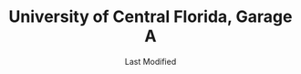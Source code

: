 ---
layout: location-page
date: Last Modified
description: "Local COVID-19 testing is available at University of Central Florida, Garage A in Orlando, Florida, USA."
permalink: "locations/florida/orlando/university-of-central-florida-garage-a/"
tags:
  - locations
  - florida
title: University of Central Florida, Garage A
uniqueName: university-of-central-florida-garage-a
state: Florida
stateAbbr: FL
hood: "Orlando"
address: "12491 University Blvd"
city: "Orlando"
zip: "32816"
zipsNearby: "34420 34421 34436 34484 34491 34492 32701 32714 32715 32716 32702 33820 32703 32704 32712 34705 32102 33823 33827 32105 33830 33831 33835 34601 34602 34603 34605 34609 34610 34613 34614 33513 32111 32920 32706 32707 32708 32718 32719 32730 33514 32709 32710 34711 34712 34713 34714 34715 32922 32923 32924 32926 32927 32931 32932 33521 33524 33523 33525 33526 33836 33837 33896 33897 32114 32115 32116 32117 32118 32119 32120 32121 32122 32124 32125 32126 32198 32713 32753 32720 32721 32722 32723 32724 32130 32725 32728 32738 32739 33838 33839 32133 33840 32132 32141 32726 32727 32736 33841 33843 34731 32732 32733 34734 32735 34736 33844 33845 33846 33847 34737 33848 34636 33849 34739 34741 34742 34743 34744 34745 34746 34747 34758 34759 33537 32158 32159 32162 32163 33850 33851 32744 33801 33802 33803 33804 33805 33806 33807 33809 33810 33811 33812 33813 33815 32746 32795 32747 33538 33853 33854 33855 33856 33859 33867 33898 34748 34749 34788 34789 32750 32752 32779 32791 33858 32751 32794 32950 34753 32901 32902 32903 32904 32905 32906 32907 32908 32909 32910 32911 32912 32919 32925 32934 32935 32936 32937 32940 32941 32951 32952 32953 32954 32745 32799 32754 34755 34729 34756 32756 32757 33860 32168 32169 32170 33863 34661 32759 34740 34760 32179 32183 34761 34762 32763 32774 32801 32802 32803 32804 32805 32806 32807 32808 32809 32810 32811 32812 32814 32815 32816 32817 32818 32819 32820 32821 32822 32824 32825 32826 32827 32828 32829 32830 32831 32832 32833 32834 32835 32836 32837 32839 32853 32854 32855 32856 32857 32858 32859 32860 32861 32862 32867 32868 32869 32872 32877 32878 32885 32886 32887 32891 32896 32897 32899 32173 32174 32175 32176 32764 32762 32765 32766 32767 32180 33563 33564 33565 33566 33567 32768 33868 32123 32127 32128 32129 32955 32956 34769 34770 34771 34772 34773 33574 33576 32771 32772 32773 32775 32190 32959 32776 33585 32777 32778 32780 32781 32783 32796 33593 32784 33877 33597 32195 34785 34786 34777 34778 34787 33880 33881 33882 33883 33884 33885 33888 32789 32790 32792 32793 34797 32798 33539 33540 33541 33542 33543 33544 33545 32782 32890 32893 32898" 
mapUrl: "http://maps.apple.com/?q=University+of+Central+Florida+Garage+A&address=12491+University+Blvd,Orlando,Florida,32816"
locationType: Drive-thru
phone: "855-282-4860"
website: "undefined"
onlineBooking: undefined
closed: undefined
closedUpdate: May 18th, 2020
notes: "By appointment only. Requires phone screen."
days: Weekdays
hours: 9AM-5PM
ctaMessage: Call 855-282-4860
ctaUrl: "tel:855-282-4860"
---